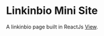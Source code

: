 # Linkinbio Mini Site

A linkinbio page built in ReactJs [View](https://linkinbio.rockysegarra.com). 


